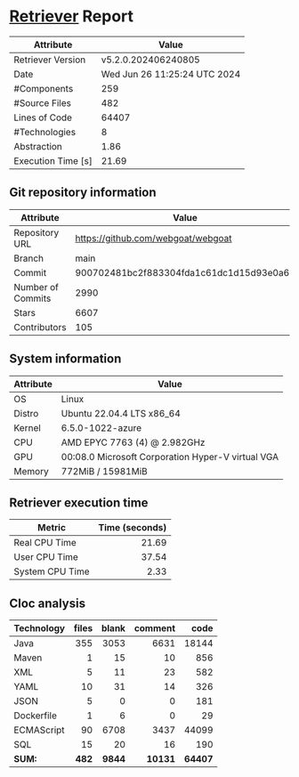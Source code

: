 # [Retriever](https://github.com/PalladioSimulator/Palladio-ReverseEngineering-Retriever) Report
| Attribute          | Value |
| ------------------ | ----- |
| Retriever Version  | v5.2.0.202406240805 |
| Date               | Wed Jun 26 11:25:24 UTC 2024 |
| #Components        | 259 |
| #Source Files      | 482 |
| Lines of Code      | 64407 |
| #Technologies      | 8 |
| Abstraction        | 1.86 |
| Execution Time [s] | 21.69 |

## Git repository information
|      Attribute    | Value |
| ----------------- | ----- |
| Repository URL    | https://github.com/webgoat/webgoat |
| Branch            | main |
| Commit            | 900702481bc2f883304fda1c61dc1d15d93e0a68 |
| Number of Commits | 2990 |
| Stars             | 6607 |
| Contributors      | 105 |


## System information
| Attribute | Value |
| --------- | ----- |
| OS | Linux  |
| Distro | Ubuntu 22.04.4 LTS x86_64  |
| Kernel | 6.5.0-1022-azure  |
| CPU | AMD EPYC 7763 (4) @ 2.982GHz  |
| GPU | 00:08.0 Microsoft Corporation Hyper-V virtual VGA  |
| Memory | 772MiB / 15981MiB  |

## Retriever execution time
| Metric | Time (seconds) |
| --- | ---: |
| Real CPU Time | 21.69 |
| User CPU Time | 37.54 |
| System CPU Time | 2.33 |
<!--
Explainations:
- __Real CPU Time__: actual time the command has run (can be less than total time spent in user and system mode for multi-threaded processes)
- __User CPU Time__: time the command has spent running in user mode
- __System CPU Time__: time the command has spent running in system or kernel mode
-->

## Cloc analysis

<!-- github.com/AlDanial/cloc v 1.90  T=2.72 s (308.3 files/s, 39852.5 lines/s) -->

|Technology|files|blank|comment|code|
|:-------|-------:|-------:|-------:|-------:|
|Java|355|3053|6631|18144|
|Maven|1|15|10|856|
|XML|5|11|23|582|
|YAML|10|31|14|326|
|JSON|5|0|0|181|
|Dockerfile|1|6|0|29|
|ECMAScript|90|6708|3437|44099|
|SQL|15|20|16|190|
|**SUM:**|**482**|**9844**|**10131**|**64407**|
